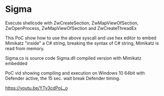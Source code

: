 # Sigma
Execute shellcode with ZwCreateSection, ZwMapViewOfSection, ZwOpenProcess, ZwMapViewOfSection and ZwCreateThreadEx

This PoC show how to use the above syscall and use hex editor to embed Mimikatz "inside" a C# string, breaking the syntax of C# string, Mimikatz
is read from memory.

Sigma.cs is source code
Sigma.dll compiled version with Mimikatz embedded

PoC vid showing compiling and execution on Windows 10 64bit with Defender active, the 15 sec. wait break Defender timing.

https://youtu.be/YTy3cdPoL_o

